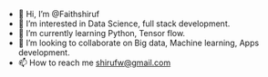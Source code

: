 - 👋 Hi, I’m @Faithshiruf
- 👀 I’m interested in Data Science, full stack development.
- 🌱 I’m currently learning Python, Tensor flow.
- 💞️ I’m looking to collaborate on Big data, Machine learning, Apps development.
- 📫 How to reach me shirufw@gmail.com

<!---
Faithshiruf/Faithshiruf is a ✨ special ✨ repository because its `README.md` (this file) appears on your GitHub profile.
You can click the Preview link to take a look at your changes.
--->
